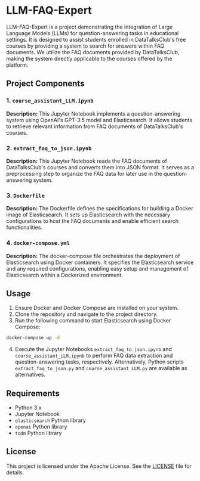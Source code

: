 # LLM-FAQ-Expert

LLM-FAQ-Expert is a project demonstrating the integration of Large Language Models (LLMs) for question-answering tasks in educational settings. It is designed to assist students enrolled in DataTalksClub's free courses by providing a system to search for answers within FAQ documents. We utilize the FAQ documents provided by DataTalksClub, making the system directly applicable to the courses offered by the platform.


## Project Components

### 1. `course_assistant_LLM.ipynb`

**Description:**
This Jupyter Notebook implements a question-answering system using OpenAI's GPT-3.5 model and Elasticsearch. It allows students to retrieve relevant information from FAQ documents of DataTalksClub's courses.

### 2. `extract_faq_to_json.ipynb`

**Description:**
This Jupyter Notebook reads the FAQ documents of DataTalksClub's courses and converts them into JSON format. It serves as a preprocessing step to organize the FAQ data for later use in the question-answering system.

### 3. `Dockerfile`

**Description:**
The Dockerfile defines the specifications for building a Docker image of Elasticsearch. It sets up Elasticsearch with the necessary configurations to host the FAQ documents and enable efficient search functionalities.

### 4. `docker-compose.yml`

**Description:**
The docker-compose file orchestrates the deployment of Elasticsearch using Docker containers. It specifies the Elasticsearch service and any required configurations, enabling easy setup and management of Elasticsearch within a Dockerized environment.

## Usage

1. Ensure Docker and Docker Compose are installed on your system.
2. Clone the repository and navigate to the project directory.
3. Run the following command to start Elasticsearch using Docker Compose:

```bash
docker-compose up -d
```

4. Execute the Jupyter Notebooks `extract_faq_to_json.ipynb` and `course_assistant_LLM.ipynb` to perform FAQ data extraction and question-answering tasks, respectively. Alternatively, Python scripts `extract_faq_to_json.py` and `course_assistant_LLM.py` are available as alternatives.


## Requirements

- Python 3.x
- Jupyter Notebook
- `elasticsearch` Python library
- `openai` Python library
- `tqdm` Python library

## License

This project is licensed under the Apache License. See the [LICENSE](./LICENSE) file for details.
